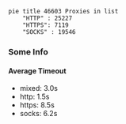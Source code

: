 
```mermaid
pie title 46603 Proxies in list
    "HTTP" : 25227
    "HTTPS": 7119
    "SOCKS" : 19546
```

### Some Info
#### Average Timeout

- mixed: 3.0s
- http: 1.5s
- https: 8.5s
- socks: 6.2s